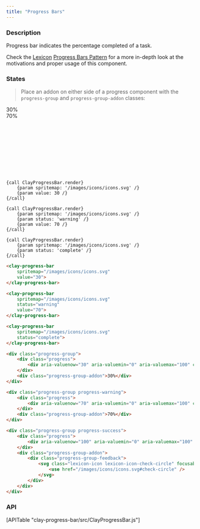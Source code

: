 ```yaml
---
title: "Progress Bars"
---
```


### Description

Progress bar indicates the percentage completed of a task.

<div class="alert alert-info">Check the <a href="https://lexicondesign.io">Lexicon</a> <a href="https://lexicondesign.io/docs/patterns/progress_bars.html">Progress Bars Pattern</a> for a more in-depth look at the motivations and proper usage of this component.</div>

### States

> Place an addon on either side of a progress component with the `progress-group` and `progress-group-addon` classes:

<div class="clay-site-mb">
	<div class="progress-group">
		<div class="progress">
			<div aria-valuenow="30" aria-valuemin="0" aria-valuemax="100" class="progress-bar" role="progressbar" style="width: 30%;"></div>
		</div>
		<div class="progress-group-addon">30%</div>
	</div>
</div>
<div class="clay-site-mb">
	<div class="progress-group progress-warning">
		<div class="progress">
			<div aria-valuenow="70" aria-valuemin="0" aria-valuemax="100" class="progress-bar" role="progressbar" style="width: 70%;"></div>
		</div>
		<div class="progress-group-addon">70%</div>
	</div>
</div>
<div class="clay-site-mb">
	<div class="progress-group progress-success">
		<div class="progress">
			<div aria-valuenow="100" aria-valuemin="0" aria-valuemax="100" class="progress-bar" role="progressbar" style="width: 100%;"></div>
		</div>
		<div class="progress-group-addon">
			<div class="progress-group-feedback">
				<svg class="lexicon-icon lexicon-icon-check-circle" focusable="false" role="presentation">
					<use href="/images/icons/icons.svg#check-circle" />
				</svg>
			</div>
		</div>
	</div>
</div>

```soy
{call ClayProgressBar.render}
	{param spritemap: '/images/icons/icons.svg' /}
	{param value: 30 /}
{/call}

{call ClayProgressBar.render}
	{param spritemap: '/images/icons/icons.svg' /}
	{param status: 'warning' /}
	{param value: 70 /}
{/call}

{call ClayProgressBar.render}
	{param spritemap: '/images/icons/icons.svg' /}
	{param status: 'complete' /}
{/call}
```
```html
<clay-progress-bar
	spritemap="/images/icons/icons.svg"
	value="30">
</clay-progress-bar>

<clay-progress-bar
	spritemap="/images/icons/icons.svg"
	status="warning"
	value="70">
</clay-progress-bar>

<clay-progress-bar
	spritemap="/images/icons/icons.svg"
	status="complete">
</clay-progress-bar>
```
```html
<div class="progress-group">
	<div class="progress">
		<div aria-valuenow="30" aria-valuemin="0" aria-valuemax="100" class="progress-bar" role="progressbar" style="width: 30%;"></div>
	</div>
	<div class="progress-group-addon">30%</div>
</div>

<div class="progress-group progress-warning">
	<div class="progress">
		<div aria-valuenow="70" aria-valuemin="0" aria-valuemax="100" class="progress-bar" role="progressbar" style="width: 70%;"></div>
	</div>
	<div class="progress-group-addon">70%</div>
</div>

<div class="progress-group progress-success">
	<div class="progress">
		<div aria-valuenow="100" aria-valuemin="0" aria-valuemax="100" class="progress-bar" role="progressbar" style="width: 100%;"></div>
	</div>
	<div class="progress-group-addon">
		<div class="progress-group-feedback">
			<svg class="lexicon-icon lexicon-icon-check-circle" focusable="false" role="presentation">
				<use href="/images/icons/icons.svg#check-circle" />
			</svg>
		</div>
	</div>
</div>
```

### API

<div>
	[APITable "clay-progress-bar/src/ClayProgressBar.js"]
</div>
